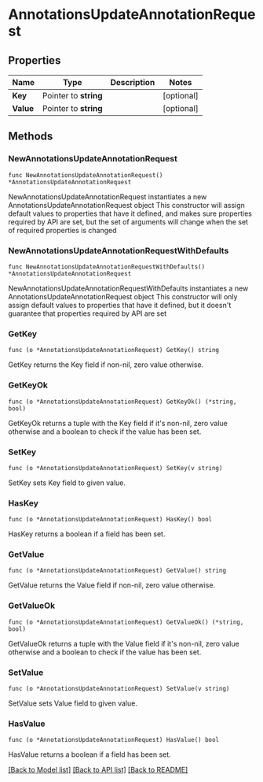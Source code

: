# AnnotationsUpdateAnnotationRequest

## Properties

Name | Type | Description | Notes
------------ | ------------- | ------------- | -------------
**Key** | Pointer to **string** |  | [optional] 
**Value** | Pointer to **string** |  | [optional] 

## Methods

### NewAnnotationsUpdateAnnotationRequest

`func NewAnnotationsUpdateAnnotationRequest() *AnnotationsUpdateAnnotationRequest`

NewAnnotationsUpdateAnnotationRequest instantiates a new AnnotationsUpdateAnnotationRequest object
This constructor will assign default values to properties that have it defined,
and makes sure properties required by API are set, but the set of arguments
will change when the set of required properties is changed

### NewAnnotationsUpdateAnnotationRequestWithDefaults

`func NewAnnotationsUpdateAnnotationRequestWithDefaults() *AnnotationsUpdateAnnotationRequest`

NewAnnotationsUpdateAnnotationRequestWithDefaults instantiates a new AnnotationsUpdateAnnotationRequest object
This constructor will only assign default values to properties that have it defined,
but it doesn't guarantee that properties required by API are set

### GetKey

`func (o *AnnotationsUpdateAnnotationRequest) GetKey() string`

GetKey returns the Key field if non-nil, zero value otherwise.

### GetKeyOk

`func (o *AnnotationsUpdateAnnotationRequest) GetKeyOk() (*string, bool)`

GetKeyOk returns a tuple with the Key field if it's non-nil, zero value otherwise
and a boolean to check if the value has been set.

### SetKey

`func (o *AnnotationsUpdateAnnotationRequest) SetKey(v string)`

SetKey sets Key field to given value.

### HasKey

`func (o *AnnotationsUpdateAnnotationRequest) HasKey() bool`

HasKey returns a boolean if a field has been set.

### GetValue

`func (o *AnnotationsUpdateAnnotationRequest) GetValue() string`

GetValue returns the Value field if non-nil, zero value otherwise.

### GetValueOk

`func (o *AnnotationsUpdateAnnotationRequest) GetValueOk() (*string, bool)`

GetValueOk returns a tuple with the Value field if it's non-nil, zero value otherwise
and a boolean to check if the value has been set.

### SetValue

`func (o *AnnotationsUpdateAnnotationRequest) SetValue(v string)`

SetValue sets Value field to given value.

### HasValue

`func (o *AnnotationsUpdateAnnotationRequest) HasValue() bool`

HasValue returns a boolean if a field has been set.


[[Back to Model list]](../README.md#documentation-for-models) [[Back to API list]](../README.md#documentation-for-api-endpoints) [[Back to README]](../README.md)


